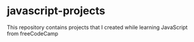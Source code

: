 # javascript-projects
This repository contains projects that I created while learning JavaScript from freeCodeCamp
